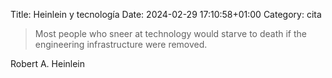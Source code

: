 Title: Heinlein y tecnología
Date: 2024-02-29 17:10:58+01:00
Category: cita

> Most people who sneer at technology would starve to death if the engineering infrastructure were removed.

Robert A. Heinlein
